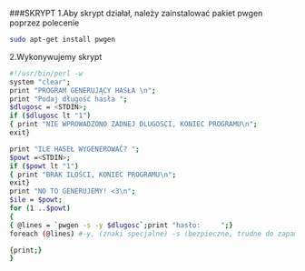 ###SKRYPT
1\.Aby skrypt działał, należy zainstalować pakiet pwgen poprzez polecenie

```sh
sudo apt-get install pwgen
```
2\.Wykonywujemy skrypt

```sh
#!/usr/bin/perl -w
system "clear";
print "PROGRAM GENERUJĄCY HASŁA \n";
print "Podaj długość hasła ";
$dlugosc = <STDIN>;
if ($dlugosc lt "1")
{ print "NIE WPROWADZONO ZADNEJ DLUGOSCI, KONIEC PROGRAMU\n";
exit}

print "ILE HASEŁ WYGENEROWAĆ? ";
$powt =<STDIN>;
if ($powt lt "1")
{ print "BRAK ILOŚCI, KONIEC PROGRAMU\n";
exit}
print "NO TO GENERUJEMY! <3\n";
$ile = $powt;
for (1 ..$powt)
{
{ @lines = `pwgen -s -y $dlugosc`;print "hasło:     ";}
foreach (@lines) #-y, (znaki specjalne) -s (bezpieczne, trudne do zapamietania)

{print;}
}

```
